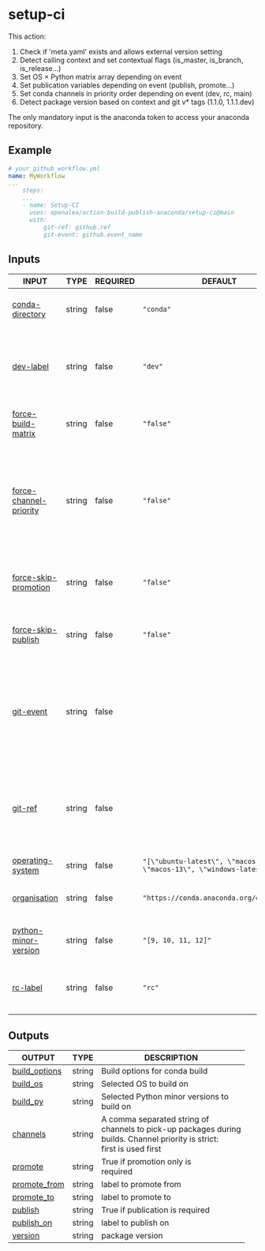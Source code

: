 # setup-ci

This action:
1. Check if 'meta.yaml' exists and allows external version setting
2. Detect calling context and set contextual flags (is_master, is_branch, is_release...)
3. Set OS × Python matrix array depending on event
4. Set publication variables depending on event (publish, promote...)
5. Set conda channels in priority order depending on event (dev, rc, main)
6. Detect package version based on context and git v* tags (1.1.0, 1.1.1.dev)

The only mandatory input is the anaconda token to access your anaconda repository.

## Example

```yaml
# your_github_workflow.yml
name: MyWorkflow
...
    steps:
    ...
    - name: Setup-CI
      uses: openalea/action-build-publish-anaconda/setup-ci@main
      with:
          git-ref: github.ref
          git-event: github.event_name
```

## Inputs

<!-- AUTO-DOC-INPUT:START - Do not remove or modify this section -->

|                                               INPUT                                                |  TYPE  | REQUIRED |                                   DEFAULT                                   |                                                                                     DESCRIPTION                                                                                      |
|----------------------------------------------------------------------------------------------------|--------|----------|-----------------------------------------------------------------------------|--------------------------------------------------------------------------------------------------------------------------------------------------------------------------------------|
|           <a name="input_conda-directory"></a>[conda-directory](#input_conda-directory)            | string |  false   |                                  `"conda"`                                  |                                                           Directory containing the conda recipe. <br>Default is "conda".                                                             |
|                    <a name="input_dev-label"></a>[dev-label](#input_dev-label)                     | string |  false   |                                   `"dev"`                                   |                                            The label used for publishing <br>development versions (latest version of master/main branch)                                             |
|       <a name="input_force-build-matrix"></a>[force-build-matrix](#input_force-build-matrix)       | string |  false   |                                  `"false"`                                  |                                                              Force full input matrix builds <br>regardless of context.                                                               |
| <a name="input_force-channel-priority"></a>[force-channel-priority](#input_force-channel-priority) | string |  false   |                                  `"false"`                                  | Force channels priority used for <br>build (coma separated format), regardless of context. <br>If false (default), priority list <br>is computed by action depending <br>on context  |
|    <a name="input_force-skip-promotion"></a>[force-skip-promotion](#input_force-skip-promotion)    | string |  false   |                                  `"false"`                                  |                                                  Force skipping promotion (forbid action to change label of packages on anaconda)                                                    |
|       <a name="input_force-skip-publish"></a>[force-skip-publish](#input_force-skip-publish)       | string |  false   |                                  `"false"`                                  |                                                     Force skipping publication (forbid action to publish anything on anaconda)                                                       |
|                    <a name="input_git-event"></a>[git-event](#input_git-event)                     | string |  false   |                                                                             |                The name of the event <br>that triggered the workflow (eg push, pull-request...).In <br>the context of calling workflow, <br>github.event_name value                  |
|                       <a name="input_git-ref"></a>[git-ref](#input_git-ref)                        | string |  false   |                                                                             |                        The Git reference that triggered <br>the workflow (eg refs/heads/main). In the <br>context of calling workflow, github.ref <br>value                          |
|          <a name="input_operating-system"></a>[operating-system](#input_operating-system)          | string |  false   | `"[\"ubuntu-latest\", \"macos-latest\", \"macos-13\", \"windows-latest\"]"` |                                                                             List of OS for build/deploy.                                                                             |
|                <a name="input_organisation"></a>[organisation](#input_organisation)                | string |  false   |                  `"https://conda.anaconda.org/openalea3"`                   |                                                              Channel of the organisation hosting <br>the publications                                                                |
|    <a name="input_python-minor-version"></a>[python-minor-version](#input_python-minor-version)    | string |  false   |                             `"[9, 10, 11, 12]"`                             |                                                           List of python minor versions <br>to build/deploy the package.                                                             |
|                      <a name="input_rc-label"></a>[rc-label](#input_rc-label)                      | string |  false   |                                   `"rc"`                                    |                                                    The label used for publishing <br>release candidates versions (latest v* tag)                                                     |

<!-- AUTO-DOC-INPUT:END -->

## Outputs

<!-- AUTO-DOC-OUTPUT:START - Do not remove or modify this section -->

|                                  OUTPUT                                   |  TYPE  |                                                             DESCRIPTION                                                              |
|---------------------------------------------------------------------------|--------|--------------------------------------------------------------------------------------------------------------------------------------|
| <a name="output_build_options"></a>[build_options](#output_build_options) | string |                                                    Build options for conda build                                                     |
|        <a name="output_build_os"></a>[build_os](#output_build_os)         | string |                                                       Selected OS to build on                                                        |
|        <a name="output_build_py"></a>[build_py](#output_build_py)         | string |                                           Selected Python minor versions to <br>build on                                             |
|        <a name="output_channels"></a>[channels](#output_channels)         | string | A comma separated string of <br>channels to pick-up packages during <br>builds. Channel priority is strict: <br>first is used first  |
|          <a name="output_promote"></a>[promote](#output_promote)          | string |                                               True if promotion only is <br>required                                                 |
|  <a name="output_promote_from"></a>[promote_from](#output_promote_from)   | string |                                                        label to promote from                                                         |
|     <a name="output_promote_to"></a>[promote_to](#output_promote_to)      | string |                                                         label to promote to                                                          |
|          <a name="output_publish"></a>[publish](#output_publish)          | string |                                                   True if publication is required                                                    |
|     <a name="output_publish_on"></a>[publish_on](#output_publish_on)      | string |                                                         label to publish on                                                          |
|          <a name="output_version"></a>[version](#output_version)          | string |                                                           package version                                                            |

<!-- AUTO-DOC-OUTPUT:END -->